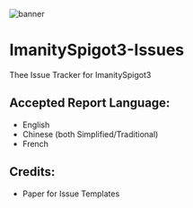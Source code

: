 ![banner](https://user-images.githubusercontent.com/36093806/134884341-8c9ff653-c1f2-429c-be55-a1af3a3ef77d.jpg)

# ImanitySpigot3-Issues
Thee Issue Tracker for ImanitySpigot3

## Accepted Report Language:
- English
- Chinese (both Simplified/Traditional)
- French

## Credits:
- Paper for Issue Templates
